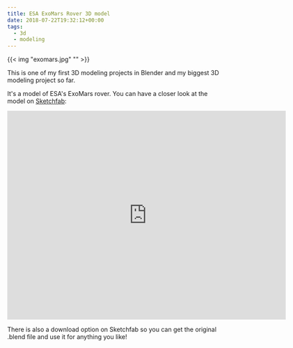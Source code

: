 ```yaml
---
title: ESA ExoMars Rover 3D model
date: 2018-07-22T19:32:12+00:00
tags:
  - 3d
  - modeling
---
```


{{< img "exomars.jpg" "" >}}



This is one of my first 3D modeling projects in Blender and my biggest 3D modeling project so far.

<!--more-->

It's a model of ESA's ExoMars rover.
You can have a closer look at the model on [Sketchfab](https://sketchfab.com/models/4148a592193549c59c778a69fd45df5a):

<iframe src="https://sketchfab.com/models/4148a592193549c59c778a69fd45df5a/embed?autospin=0.2&amp;autostart=1" width="640" height="480" frameborder="0"></iframe>

There is also a download option on Sketchfab so you can get the original .blend file and use it for anything you like!
